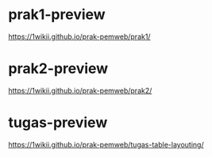 # prak1-preview
https://1wikii.github.io/prak-pemweb/prak1/ 


# prak2-preview
https://1wikii.github.io/prak-pemweb/prak2/ 

# tugas-preview
https://1wikii.github.io/prak-pemweb/tugas-table-layouting/



